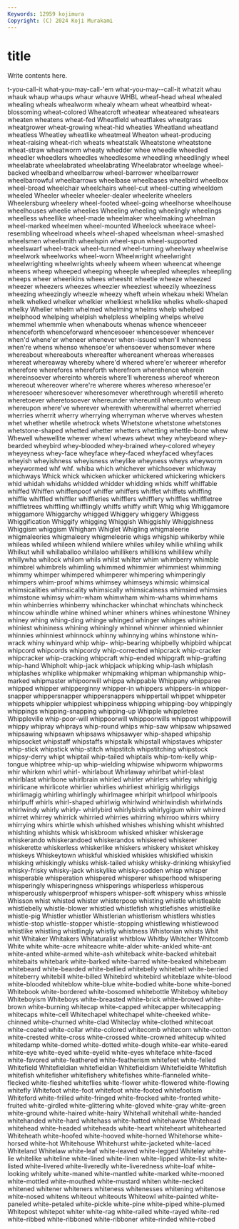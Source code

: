 ```yaml
---
Keywords: 12959 kojimura
Copyright: (C) 2024 Koji Murakami
---
```


# title

Write contents here.



t-you-call-it what-you-may-call-'em what-you-may--call-it whatzit
whau whauk whaup whaups whaur whauve WHBL wheaf-head wheal whealed
whealing wheals whealworm whealy wheam wheat wheatbird wheat-blossoming wheat-colored Wheatcroft
wheatear wheateared wheatears wheaten wheatens wheat-fed Wheatfield wheatflakes wheatgrass wheatgrower
wheat-growing wheat-hid wheaties Wheatland wheatland wheatless Wheatley wheatlike wheatmeal Wheaton
wheat-producing wheat-raising wheat-rich wheats wheatstalk Wheatstone wheatstone wheat-straw wheatworm wheaty
whedder whee wheedle wheedled wheedler wheedlers wheedles wheedlesome wheedling wheedlingly
wheel wheelabrate wheelabrated wheelabrating Wheelabrator wheelage wheel-backed wheelband wheelbarrow wheel-barrower
wheelbarrower wheelbarrowful wheelbarrows wheelbase wheelbases wheelbird wheelbox wheel-broad wheelchair wheelchairs
wheel-cut wheel-cutting wheeldom wheeled Wheeler wheeler wheeler-dealer wheelerite wheelers Wheelersburg
wheelery wheel-footed wheel-going wheelhorse wheelhouse wheelhouses wheelie wheelies Wheeling wheeling
wheelingly wheelings wheelless wheellike wheel-made wheelmaker wheelmaking wheelman wheel-marked wheelmen
wheel-mounted Wheelock wheelrace wheel-resembling wheelroad wheels wheel-shaped wheelsman wheel-smashed wheelsmen
wheelsmith wheelspin wheel-spun wheel-supported wheelswarf wheel-track wheel-turned wheel-turning wheelway wheelwise
wheelwork wheelworks wheel-worn Wheelwright wheelwright wheelwrighting wheelwrights wheely wheem wheen
wheencat wheenge wheens wheep wheeped wheeping wheeple wheepled wheeples wheepling
wheeps wheer wheerikins whees wheesht wheetle wheeze wheezed wheezer wheezers
wheezes wheezier wheeziest wheezily wheeziness wheezing wheezingly wheezle wheezy wheft
whein whekau wheki Whelan whelk whelked whelker whelkier whelkiest whelklike
whelks whelk-shaped whelky Wheller whelm whelmed whelming whelms whelp whelped
whelphood whelping whelpish whelpless whelpling whelps whelve whemmel whemmle when
whenabouts whenas whence whenceeer whenceforth whenceforward whencesoeer whencesoever whencever when'd
whene'er wheneer whenever when-issued when'll whenness when're whens whenso whensoe'er
whensoever whensomever where whereabout whereabouts whereafter whereanent whereas whereases whereat
whereaway whereby where'd whered where'er whereer wherefor wherefore wherefores whereforth
wherefrom wherehence wherein whereinsoever whereinto whereis where'll whereness whereof whereon
whereout whereover where're wherere wheres whereso wheresoe'er wheresoeer wheresoever wheresomever
wherethrough wheretill whereto wheretoever wheretosoever whereunder whereuntil whereunto whereup whereupon
where've wherever wherewith wherewithal wherret wherried wherries wherrit wherry wherrying
wherryman wherve wherves whesten whet whether whetile whetrock whets Whetstone
whetstone whetstones whetstone-shaped whetted whetter whetters whetting whettle-bone whew Whewell
whewellite whewer whewl whews whewt whey wheybeard whey-bearded wheybird whey-blooded
whey-brained whey-colored wheyey wheyeyness whey-face wheyface whey-faced wheyfaced wheyfaces wheyish
wheyishness wheyisness wheylike wheyness wheys wheyworm wheywormed whf whf. whiba
which whichever whichsoever whichway whichways Whick whick whicken whicker whickered
whickering whickers whid whidah whidahs whidded whidder whidding whids whiff
whiffable whiffed Whiffen whiffenpoof whiffer whiffers whiffet whiffets whiffing whiffle
whiffled whiffler whiffleries whifflers whifflery whiffles whiffletree whiffletrees whiffling whifflingly
whiffs whiffy whift Whig whig Whiggamore whiggamore Whiggarchy whigged Whiggery
whiggery Whiggess Whiggification Whiggify whigging Whiggish Whiggishly Whiggishness Whiggism whiggism
Whigham Whiglet Whigling whigmaleerie whigmaleeries whigmaleery whigmeleerie whigs whigship whikerby
while whileas whiled whileen whilend whilere whiles whiley whilie whiling
whilk Whilkut whill whillaballoo whillaloo whillikers whillikins whillilew whilly whillywha
whilock whilom whils whilst whilter whim whimberry whimble whimbrel whimbrels
whimling whimmed whimmier whimmiest whimming whimmy whimper whimpered whimperer whimpering
whimperingly whimpers whim-proof whims whimsey whimseys whimsic whimsical whimsicalities whimsicality
whimsically whimsicalness whimsied whimsies whimstone whimsy whim-wham whimwham whim-whams whimwhams
whin whinberries whinberry whinchacker whinchat whinchats whincheck whincow whindle whine
whined whiner whiners whines whinestone Whiney whiney whing whing-ding whinge
whinged whinger whinges whinier whiniest whininess whining whiningly whinnel whinner
whinnied whinnier whinnies whinniest whinnock whinny whinnying whins whinstone whin-wrack
whiny whinyard whip whip- whip-bearing whipbelly whipbird whipcat whipcord whipcords
whipcordy whip-corrected whipcrack whip-cracker whipcracker whip-cracking whipcraft whip-ended whipgraft whip-grafting
whip-hand Whipholt whip-jack whipjack whipking whip-lash whiplash whiplashes whiplike whipmaker
whipmaking whipman whipmanship whip-marked whipmaster whipoorwill whippa whippable Whippany whipparee
whipped whipper whipperginny whipper-in whippers whippers-in whipper-snapper whippersnapper whippersnappers whippertail
whippet whippeter whippets whippier whippiest whippiness whipping whipping-boy whippingly whippings
whipping-snapping whipping-up Whipple whippletree Whippleville whip-poor-will whippoorwill whippoorwills whippost whippowill
whippy whipray whiprays whip-round whips whip-saw whipsaw whipsawed whipsawing whipsawn
whipsaws whipsawyer whip-shaped whipship whipsocket whipstaff whipstaffs whipstalk whipstall whipstaves
whipster whip-stick whipstick whip-stitch whipstitch whipstitching whipstock whipsy-derry whipt whiptail
whip-tailed whiptails whip-tom-kelly whip-tongue whiptree whip-up whip-wielding whipwise whipworm whipworms
whir whirken whirl whirl- whirlabout Whirlaway whirlbat whirl-blast whirlblast whirlbone
whirlbrain whirled whirler whirlers whirley whirlgig whirlicane whirlicote whirlier whirlies
whirliest whirligig whirligigs whirlimagig whirling whirlingly whirlmagee whirlpit whirlpool whirlpools
whirlpuff whirls whirl-shaped whirlwig whirlwind whirlwindish whirlwinds whirlwindy whirly whirly-
whirlybird whirlybirds whirlygigum whirr whirred whirret whirrey whirrick whirried whirries
whirring whirroo whirrs whirry whirrying whirs whirtle whish whished whishes
whishing whisht whishted whishting whishts whisk whiskbroom whisked whisker whiskerage
whiskerando whiskerandoed whiskerandos whiskered whiskerer whiskerette whiskerless whiskerlike whiskers whiskery
whisket whiskey whiskeys Whiskeytown whiskful whiskied whiskies whiskified whiskin whisking
whiskingly whisks whisk-tailed whisky whisky-drinking whiskyfied whisky-frisky whisky-jack whiskylike whisky-sodden
whisp whisper whisperable whisperation whispered whisperer whisperhood whispering whisperingly whisperingness
whisperings whisperless whisperous whisperously whisperproof whispers whisper-soft whispery whiss whissle
Whisson whist whisted whister whisterpoop whisting whistle whistleable whistlebelly whistle-blower
whistled whistlefish whistlefishes whistlelike whistle-pig Whistler whistler Whistlerian whistlerism whistlers
whistles whistle-stop whistle-stopper whistle-stopping whistlewing whistlewood whistlike whistling whistlingly whistly
whistness Whistonian whists Whit whit Whitaker Whitakers Whitaturalist whitblow Whitby
Whitcher Whitcomb White white white-acre whiteacre white-alder white-ankled white-ant white-anted
white-armed white-ash whiteback white-backed whitebait whitebaits whitebark white-barked white-barred white-beaked
whitebeam whitebeard white-bearded white-bellied whitebelly whitebelt white-berried whiteberry whitebill white-billed
Whitebird whitebird whiteblaze white-blood white-blooded whiteblow white-blue white-bodied white-bone white-boned
Whitebook white-bordered white-bosomed whitebottle Whiteboy whiteboy Whiteboyism Whiteboys white-breasted white-brick
white-browed white-brown white-burning whitecap white-capped whitecapper whitecapping whitecaps white-cell Whitechapel
whitechapel white-cheeked white-chinned white-churned white-clad Whiteclay white-clothed whitecoat white-coated white-collar
white-colored whitecomb whitecorn white-cotton white-crested white-cross white-crossed white-crowned whitecup whited
whitedamp white-domed white-dotted white-dough white-ear white-eared white-eye white-eyed white-eyelid white-eyes
whiteface white-faced white-favored white-feathered white-featherism whitefeet white-felled Whitefield Whitefieldian whitefieldian
Whitefieldism Whitefieldite Whitefish whitefish whitefisher whitefishery whitefishes white-flanneled white-flecked white-fleshed
whiteflies white-flower white-flowered white-flowing whitefly Whitefoot white-foot whitefoot white-footed whitefootism
Whiteford white-frilled white-fringed white-frocked white-fronted white-fruited white-girdled white-glittering white-gloved white-gray
white-green white-ground white-haired white-hairy Whitehall whitehall white-handed whitehanded white-hard whitehass
white-hatted whitehawse Whitehead whitehead white-headed whiteheads white-heart whiteheart whitehearted Whiteheath
white-hoofed white-hooved white-horned Whitehorse white-horsed white-hot Whitehouse Whitehurst white-jacketed white-laced
Whiteland Whitelaw white-leaf white-leaved white-legged Whiteley white-lie whitelike whiteline white-lined
white-linen white-lipped white-list white-listed white-livered white-liveredly white-liveredness white-loaf white-looking whitely
white-maned white-mantled white-marked white-mooned white-mottled white-mouthed white-mustard whiten white-necked whitened
whitener whiteners whiteness whitenesses whitening whitenose white-nosed whitens whiteout whiteouts
Whiteowl white-painted white-paneled white-petaled white-pickle white-pine white-piped white-plumed Whitepost whitepot
whiter white-rag white-railed white-rayed white-red white-ribbed white-ribboned white-ribboner white-rinded white-robed
